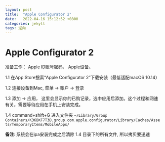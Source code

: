 ```yaml
---
layout: post
title:  "Apple Configurator 2"
date:   2022-04-16 15:12:52 +0800
categories: jekyll
tags: 逆向
---
```

#  Apple Configurator 2

准备工作： Apple ID账号密码， Apple设备。

1.1 在App Store搜索“Apple Configurator 2”下载安装（最低适配macOS 10.14）


1.2 连接设备到Mac, 菜单 -> 账户 -> 登录


1.3 添加 -> 应用， 这里会显示你的已购记录，选中应用后添加。这个过程和网速有关，需要等待应用在手机上安装完成。

1.4 command+shift+G 进入文件夹 `~/Library/Group Containers/K36BKF7T3D.group.com.apple.configurator/Library/Caches/Assets/TemporaryItems/MobileApps/`

**备注**: 系统会在ipa安装完成之后清除 1.4 目录下的所有文件, 所以拷贝要迅速 